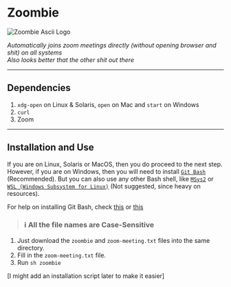 # Zoombie

![Zoombie Ascii Logo](https://media.discordapp.net/attachments/840857306040500225/883298728155443230/carbon.png?width=844&height=490)

_Automatically joins zoom meetings directly (without opening browser and shit) on all systems_  
_Also looks better that the other shit out there_

---

## Dependencies

1. `xdg-open` on Linux & Solaris, `open` on Mac and `start` on Windows
2. `curl`
3. Zoom

---

## Installation and Use

If you are on Linux, Solaris or MacOS, then you do proceed to the next step. However, if you are on Windows, then you will need to install [`Git Bash`](https://git-scm.com/downloads) (Recommended). But you can also use any other Bash shell, like [`MSys2`](https://msys2.org) or [`WSL (Windows Subsystem for Linux)`](https://en.wikipedia.org/wiki/Windows_Subsystem_for_Linux) (Not suggested, since heavy on resources).

For help on installing Git Bash, check [this](https://www.makeuseof.com/install-git-git-bash-windows/) or [this](https://www.youtube.com/watch?v=BMW7LiF_Oc4)

> ### **ℹ All the file names are Case-Sensitive**

1. Just download the `zoombie` and `zoom-meeting.txt` files into the same directory.
2. Fill in the `zoom-meeting.txt` file.
3. Run `sh zoombie`

[I might add an installation script later to make it easier]
